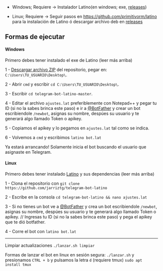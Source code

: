 - Windows; Requiere -> Instalador Latino(en windows; exe, [releases](https://github.com/primitivorm/latino/releases)) 

- Linux; Requiere -> Seguir pasos en https://github.com/primitivorm/latino para la instalación de Latino ó descargar archivo deb en [releases](https://github.com/primitivorm/latino/releases)


## Formas de ejecutar
#### Windows
Primero debes tener instalado el exe de Latino (leer más arriba)

1 - [Descargar archivo ZIP](https://github.com/jarriztg/telegram-bot-latino/archive/master.zip) del repositorio, pegar en:
`C:\Users\TU_USUARIO\Desktop\`.

2 - Abrir `cmd` y escribir `cd C:\Users\TU_USUARIO\Desktop\`.

3 - Escribir `cd telegram-bot-latino-master`.

4 - Editar el archivo `ajustes.lat` preferiblemente con Notepad++ y pegar tu ID (si no la sabes brinca este paso) e ir a [@BotFather](https://telegram.me/botfather) y crear un bot escribiendole `/newbot`, asignas su nombre, despúes su usuario y te generará algo llamado Token o apikey.

5 - Copiamos el apikey y lo pegamos en `ajustes.lat` tal como se indica.

6 - Volvemos a `cmd` y escribimos `latino bot.lat`

Ya estará arrancando! Solamente inicia el bot buscando el usuario que asignaste en Telegram.

#### Linux
Primero debes tener instalado [Latino](https://github.com/primitivorm/latino) y sus dependencias (leer más arriba)

1 - Clona el repositorio con `git clone https://github.com/jarriztg/telegram-bot-latino`

2 - Escribe en la consola `cd telegram-bot-latino && nano ajustes.lat`

3 - Si no tienes un bot ve a [@BotFather](https://telegram.me/botfather) y crea un bot escribiendole `/newbot`, asignas su nombre, despúes su usuario y te generará algo llamado Token o apikey. 
// Ingresas tu ID (si no la sabes brinca este paso) y pega el apikey que te dió botfather.

4 - Corre el bot con `latino bot.lat`

-------------------------------------------------

Limpiar actualizaciones `./lanzar.sh limpiar`

Formas de lanzar el bot en linux en sesión segura:
`./lanzar.sh` y presionamos `CTRL + b` y pulsamos la letra `d`
(requiere tmux) `sudo apt install tmux`
